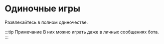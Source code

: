 # Одиночные игры

Развлекайтесь в полном одиночестве.

:::tip Примечание
В них можно играть даже в личных сообщениях бота.
:::

